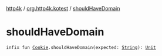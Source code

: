 [http4k](../index.md) / [org.http4k.kotest](index.md) / [shouldHaveDomain](./should-have-domain.md)

# shouldHaveDomain

`infix fun `[`Cookie`](../org.http4k.core.cookie/-cookie/index.md)`.shouldHaveDomain(expected: `[`String`](https://kotlinlang.org/api/latest/jvm/stdlib/kotlin/-string/index.html)`): `[`Unit`](https://kotlinlang.org/api/latest/jvm/stdlib/kotlin/-unit/index.html)